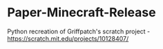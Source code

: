 # Paper-Minecraft-Release
Python recreation of Griffpatch's scratch project - https://scratch.mit.edu/projects/10128407/
